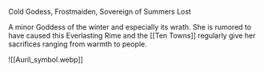 Cold Godess, Frostmaiden, Sovereign of Summers Lost

A minor Goddess of the winter and especially its wrath. 
She is rumored to have caused this Everlasting Rime and the [[Ten Towns]] regularly give her sacrifices ranging from warmth to people.


![[Auril_symbol.webp]]